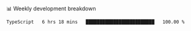 📊 Weekly development breakdown
<!--START_SECTION:waka-->
```text
TypeScript   6 hrs 18 mins   █████████████████████████   100.00 % 
```
<!--END_SECTION:waka-->
